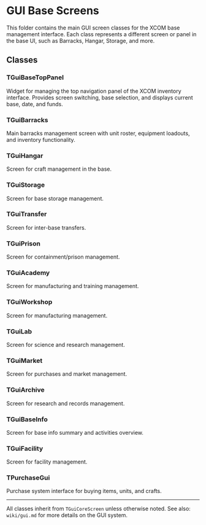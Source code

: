 # GUI Base Screens

This folder contains the main GUI screen classes for the XCOM base management interface. Each class represents a different screen or panel in the base UI, such as Barracks, Hangar, Storage, and more.

## Classes

### TGuiBaseTopPanel
Widget for managing the top navigation panel of the XCOM inventory interface. Provides screen switching, base selection, and displays current base, date, and funds.

### TGuiBarracks
Main barracks management screen with unit roster, equipment loadouts, and inventory functionality.

### TGuiHangar
Screen for craft management in the base.

### TGuiStorage
Screen for base storage management.

### TGuiTransfer
Screen for inter-base transfers.

### TGuiPrison
Screen for containment/prison management.

### TGuiAcademy
Screen for manufacturing and training management.

### TGuiWorkshop
Screen for manufacturing management.

### TGuiLab
Screen for science and research management.

### TGuiMarket
Screen for purchases and market management.

### TGuiArchive
Screen for research and records management.

### TGuiBaseInfo
Screen for base info summary and activities overview.

### TGuiFacility
Screen for facility management.

### TPurchaseGui
Purchase system interface for buying items, units, and crafts.

---

All classes inherit from `TGuiCoreScreen` unless otherwise noted. See also: `wiki/gui.md` for more details on the GUI system.
